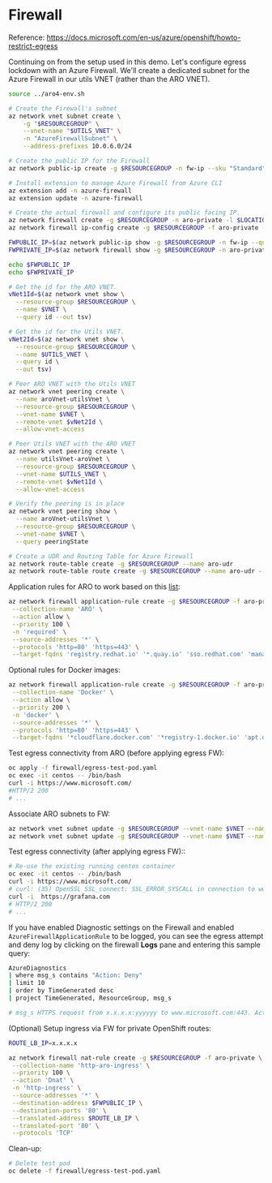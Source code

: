 Firewall
========

Reference: https://docs.microsoft.com/en-us/azure/openshift/howto-restrict-egress

Continuing on from the setup used in this demo.  Let's configure egress lockdown with an Azure Firewall.
We'll create a dedicated subnet for the Azure Firewall in our utils VNET (rather than the ARO VNET).

```sh
source ../aro4-env.sh

# Create the Firewall's subnet
az network vnet subnet create \
    -g "$RESOURCEGROUP" \
    --vnet-name "$UTILS_VNET" \
    -n "AzureFirewallSubnet" \
    --address-prefixes 10.0.6.0/24

# Create the public IP for the Firewall
az network public-ip create -g $RESOURCEGROUP -n fw-ip --sku "Standard" --location $LOCATION

# Install extension to manage Azure Firewall from Azure CLI
az extension add -n azure-firewall
az extension update -n azure-firewall

# Create the actual firewall and configure its public facing IP.
az network firewall create -g $RESOURCEGROUP -n aro-private -l $LOCATION
az network firewall ip-config create -g $RESOURCEGROUP -f aro-private -n fw-config --public-ip-address fw-ip --vnet-name "$UTILS_VNET"

FWPUBLIC_IP=$(az network public-ip show -g $RESOURCEGROUP -n fw-ip --query "ipAddress" -o tsv)
FWPRIVATE_IP=$(az network firewall show -g $RESOURCEGROUP -n aro-private --query "ipConfigurations[0].privateIpAddress" -o tsv)

echo $FWPUBLIC_IP
echo $FWPRIVATE_IP

# Get the id for the ARO VNET.
vNet1Id=$(az network vnet show \
  --resource-group $RESOURCEGROUP \
  --name $VNET \
  --query id --out tsv)

# Get the id for the Utils VNET.
vNet2Id=$(az network vnet show \
  --resource-group $RESOURCEGROUP \
  --name $UTILS_VNET \
  --query id \
  --out tsv)

# Peer ARO VNET with the Utils VNET
az network vnet peering create \
  --name aroVnet-utilsVnet \
  --resource-group $RESOURCEGROUP \
  --vnet-name $VNET \
  --remote-vnet $vNet2Id \
  --allow-vnet-access

# Peer Utils VNET with the ARO VNET
az network vnet peering create \
  --name utilsVnet-aroVnet \
  --resource-group $RESOURCEGROUP \
  --vnet-name $UTILS_VNET \
  --remote-vnet $vNet1Id \
  --allow-vnet-access

# Verify the peering is in place
az network vnet peering show \
  --name aroVnet-utilsVnet \
  --resource-group $RESOURCEGROUP \
  --vnet-name $VNET \
  --query peeringState

# Create a UDR and Routing Table for Azure Firewall
az network route-table create -g $RESOURCEGROUP --name aro-udr
az network route-table route create -g $RESOURCEGROUP --name aro-udr --route-table-name aro-udr --address-prefix 0.0.0.0/0 --next-hop-type VirtualAppliance --next-hop-ip-address $FWPRIVATE_IP
```

Application rules for ARO to work based on this [list](https://docs.openshift.com/container-platform/4.6/installing/install_config/configuring-firewall.html#configuring-firewall_configuring-firewall):

```sh
az network firewall application-rule create -g $RESOURCEGROUP -f aro-private \
 --collection-name 'ARO' \
 --action allow \
 --priority 100 \
 -n 'required' \
 --source-addresses '*' \
 --protocols 'http=80' 'https=443' \
 --target-fqdns 'registry.redhat.io' '*.quay.io' 'sso.redhat.com' 'management.azure.com' 'mirror.openshift.com' 'api.openshift.com' 'quay.io' '*.blob.core.windows.net' 'gcs.prod.monitoring.core.windows.net' 'registry.access.redhat.com' 'login.microsoftonline.com' '*.servicebus.windows.net' '*.table.core.windows.net' 'grafana.com'
```

Optional rules for Docker images:

```sh
az network firewall application-rule create -g $RESOURCEGROUP -f aro-private \
 --collection-name 'Docker' \
 --action allow \
 --priority 200 \
 -n 'docker' \
 --source-addresses '*' \
 --protocols 'http=80' 'https=443' \
 --target-fqdns '*cloudflare.docker.com' '*registry-1.docker.io' 'apt.dockerproject.org' 'auth.docker.io'
 ```

Test egress connectivity from ARO (before applying egress FW):

```sh
oc apply -f firewall/egress-test-pod.yaml
oc exec -it centos -- /bin/bash
curl -i https://www.microsoft.com/
#HTTP/2 200
# ...
```

Associate ARO subnets to FW:

```sh
az network vnet subnet update -g $RESOURCEGROUP --vnet-name $VNET --name "master-subnet" --route-table aro-udr
az network vnet subnet update -g $RESOURCEGROUP --vnet-name $VNET --name "worker-subnet" --route-table aro-udr
```

Test egress connectivity (after applying egress FW)::

```sh
# Re-use the existing running centos container
oc exec -it centos -- /bin/bash
curl -i https://www.microsoft.com/
# curl: (35) OpenSSL SSL_connect: SSL_ERROR_SYSCALL in connection to www.microsoft.com:443
curl -i  https://grafana.com
# HTTP/2 200
# ...
```

If you have enabled Diagnostic settings on the Firewall and enabled `AzureFirewallApplicationRule` to be logged, you can see the egress attempt and deny log by clicking on the firewall **Logs** pane and entering this sample query:

```sh
AzureDiagnostics
| where msg_s contains "Action: Deny"
| limit 10
| order by TimeGenerated desc
| project TimeGenerated, ResourceGroup, msg_s

# msg_s HTTPS request from x.x.x.x:yyyyyy to www.microsoft.com:443. Action: Deny. No rule matched. Proceeding with default action
```

(Optional) Setup ingress via FW for private OpenShift routes:

```sh
ROUTE_LB_IP=x.x.x.x

az network firewall nat-rule create -g $RESOURCEGROUP -f aro-private \
 --collection-name 'http-aro-ingress' \
 --priority 100 \
 --action 'Dnat' \
 -n 'http-ingress' \
 --source-addresses '*' \
 --destination-address $FWPUBLIC_IP \
 --destination-ports '80' \
 --translated-address $ROUTE_LB_IP \
 --translated-port '80' \
 --protocols 'TCP'
```

Clean-up:

```sh
# Delete test pod
oc delete -f firewall/egress-test-pod.yaml
```
